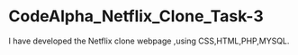 # CodeAlpha_Netflix_Clone_Task-3
I have developed the Netflix clone webpage ,using CSS,HTML,PHP,MYSQL.
